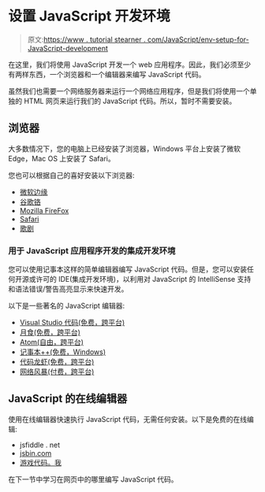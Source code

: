 # 设置 JavaScript 开发环境

> 原文:[https://www . tutorial stearner . com/JavaScript/env-setup-for-JavaScript-development](https://www.tutorialsteacher.com/javascript/env-setup-for-javascript-development)

在这里，我们将使用 JavaScript 开发一个 web 应用程序。因此，我们必须至少有两样东西，一个浏览器和一个编辑器来编写 JavaScript 代码。

虽然我们也需要一个网络服务器来运行一个网络应用程序，但是我们将使用一个单独的 HTML 网页来运行我们的 JavaScript 代码。所以，暂时不需要安装。

## 浏览器

大多数情况下，您的电脑上已经安装了浏览器，Windows 平台上安装了微软 Edge，Mac OS 上安装了 Safari。

您也可以根据自己的喜好安装以下浏览器:

*   [微软边缘](https://www.microsoft.com/en-us/edge?r=1)
*   [谷歌铬](https://support.google.com/chrome/answer/95346?hl=en)
*   [Mozilla FireFox](https://www.mozilla.org/en-US/firefox/new/)
*   [Safari](https://support.apple.com/downloads/#safari)
*   [歌剧](https://www.opera.com/computer)

### 用于 JavaScript 应用程序开发的集成开发环境

您可以使用记事本这样的简单编辑器编写 JavaScript 代码。但是，您可以安装任何开源或许可的 IDE(集成开发环境)，以利用对 JavaScript 的 IntelliSense 支持和语法错误/警告高亮显示来快速开发。

以下是一些著名的 JavaScript 编辑器:

*   [Visual Studio 代码(免费，跨平台)](https://code.visualstudio.com/download)
*   [月食(免费，跨平台)](https://www.eclipse.org/)
*   [Atom(自由，跨平台)](https://atom.io/)
*   [记事本++(免费，Windows)](https://notepad-plus-plus.org/)
*   [代码龙虾(免费，跨平台)](https://www.codelobster.com/index.html)
*   [网络风暴(付费，跨平台)](https://www.jetbrains.com/webstorm/)

## JavaScript 的在线编辑器

使用在线编辑器快速执行 JavaScript 代码，无需任何安装。以下是免费的在线编辑:

*   jsfiddle . net
*   [jsbin.com](https://jsbin.com/)
*   [游戏代码。我](https://playcode.io/online-javascript-editor)

在下一节中学习在网页中的哪里编写 JavaScript 代码。